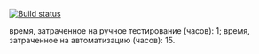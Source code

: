 [![Build status](https://ci.appveyor.com/api/projects/status/e8p1277napwy04k9?svg=true)](https://ci.appveyor.com/project/AleksandrMukhin/2-3-patterns-part-2)

время, затраченное на ручное тестирование (часов): 1;
время, затраченное на автоматизацию (часов): 15.

